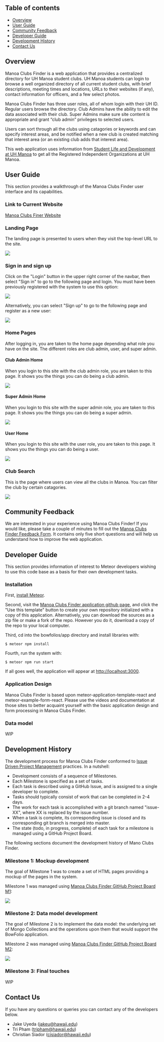 ## Table of contents

* [Overview](#overview)
* [User Guide](#user-guide)
* [Community Feedback](#community-feedback)
* [Developer Guide](#developer-guide)
* [Development History](#development-history)
* [Contact Us](#contact-us)



## Overview

Manoa Clubs Finder is a web application that provides a centralized directory for UH Manoa student clubs. UH Manoa students can login to browse a well organized directory of all current student clubs, with brief descriptions, meeting times and locations, URLs to their websites (if any), contact information for officers, and a few select photos.

Manoa Clubs Finder has three user roles, all of whom login with their UH ID. Regular users browse the directory. Club Admins have the ability to edit the data associated with their club. Super Admins make sure site content is appropriate and grant “club admin” privileges to selected users.

Users can sort through all the clubs using catagories or keywords and can specify interest areas, and be notified when a new club is created matching that interest area (or an existing club adds that interest area).

This web application uses information from [Student Life and Development at UH Manoa](http://www.manoa.hawaii.edu/studentlife/studentorg/rio.php) to get all the Registered Independent Organizations at UH Manoa.

## User Guide

This section provides a walkthrough of the Manoa Clubs Finder user interface and its capabilities.

### Link to Current Website

[Manoa Clubs Finer Website](http://165.227.24.142/#/)

### Landing Page

The landing page is presented to users when they visit the top-level URL to the site.

![](images/landing.png)

### Sign in and sign up

Click on the "Login" button in the upper right corner of the navbar, then select "Sign in" to go to the following page and login. You must have been previously registered with the system to use this option:

![](images/Login.PNG)

Alternatively, you can select "Sign up" to go to the following page and register as a new user:

![](images/register.PNG)

### Home Pages

After logging in, you are taken to the home page depending what role you have on the site. The different roles are club admin, user, and super admin.

#### Club Admin Home

When you login to this site with the club admin role, you are taken to this page. It shows you the things you can do being a club admin.

![](images/clubadminhome.PNG)

#### Super Admin Home

When you login to this site with the super admin role, you are taken to this page. It shows you the things you can do being a super admin.

![](images/admin.png)

#### User Home

When you login to this site with the user role, you are taken to this page. It shows you the things you can do being a user.

![](images/clubuserhome.png)

### Club Search

This is the page where users can view all the clubs in Manoa. You can filter the club by certain catagories.

![](images/clubsearch.png)

## Community Feedback

We are interested in your experience using Manoa Clubs Finder!  If you would like, please take a couple of minutes to fill out the [Manoa Clubs Finder Feedback Form](https://docs.google.com/forms/d/e/1FAIpQLSdTZstgumOwQexxq4t9Ax4-_o3eCTdFLJ3gSHCjZxQBMfPI4Q/viewform?usp=pp_url). It contains only five short questions and will help us understand how to improve the web application.

## Developer Guide

This section provides information of interest to Meteor developers wishing to use this code base as a basis for their own development tasks.

### Installation

First, [install Meteor](https://www.meteor.com/install).

Second, visit the [Manoa Clubs Finder application github page](https://github.com/manoa-clubs-finder/manoa-clubs-finder), and click the "Use this template" button to create your own repository initialized with a copy of this application. Alternatively, you can download the sources as a zip file or make a fork of the repo.  However you do it, download a copy of the repo to your local computer.

Third, cd into the bowfolios/app directory and install libraries with:

```
$ meteor npm install
```

Fourth, run the system with:

```
$ meteor npm run start
```

If all goes well, the application will appear at [http://localhost:3000](http://localhost:3000).

### Application Design

Manoa Clubs Finder is based upon meteor-application-template-react and meteor-example-form-react. Please use the videos and documentation at those sites to better acquaint yourself with the basic application design and form processing in Manoa Clubs Finder.

### Data model

WIP

## Development History

The development process for Manoa Clubs Finder conformed to [Issue Driven Project Management](http://courses.ics.hawaii.edu/ics314f19/modules/project-management/) practices. In a nutshell:

* Development consists of a sequence of Milestones.
* Each Milestone is specified as a set of tasks.
* Each task is described using a GitHub Issue, and is assigned to a single developer to complete.
* Tasks should typically consist of work that can be completed in 2-4 days.
* The work for each task is accomplished with a git branch named "issue-XX", where XX is replaced by the issue number.
* When a task is complete, its corresponding issue is closed and its corresponding git branch is merged into master.
* The state (todo, in progress, complete) of each task for a milestone is managed using a GitHub Project Board.

The following sections document the development history of Mano Clubs Finder.

### Milestone 1: Mockup development

The goal of Milestone 1 was to create a set of HTML pages providing a mockup of the pages in the system.

Milestone 1 was managed using [Manoa Clubs Finder GitHub Project Board M1](https://github.com/manoa-clubs-finder/manoa-clubs-finder/projects/1):

![](images/project-board-1.PNG)

### Milestone 2: Data model development

The goal of Milestone 2 is to implement the data model: the underlying set of Mongo Collections and the operations upon them that would support the BowFolio application.

Milestone 2 was managed using [Manoa Clubs Finder GitHub Project Board M2](https://github.com/manoa-clubs-finder/manoa-clubs-finder/projects/2):

![](images/project-board-2.PNG)

### Milestone 3: Final touches

WIP

## Contact Us

If you have any questions or queries you can contact any of the developers below.

* Jake Uyeda (jakeu@hawaii.edu)
* Tri Pham (tripham@hawaii.edu)
* Christian Siador (cjsiador@hawaii.edu)
